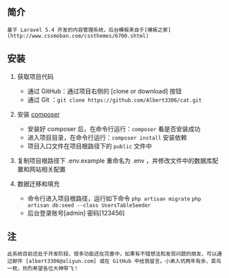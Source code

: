 ## 简介

    基于 Laravel 5.4 开发的内容管理系统，后台模板来自于[模板之家](http://www.cssmoban.com/cssthemes/6700.shtml)

## 安装

1. 获取项目代码
    * 通过 GitHub：通过项目右侧的 [clone or download] 按钮 
    * 通过 Git   ：`git clone https://github.com/Albert3306/cat.git`

2. 安装 [composer](https://getcomposer.org/download/)
    * 安装好 composer 后，在命令行运行：`composer` 看是否安装成功
    * 进入项目目录，在命令行运行：`composer install` 安装依赖
    * 项目入口文件在项目根路径下的 `public` 文件中

3. 复制项目根路径下 .env.example 重命名为 .env ，并修改文件中的数据库配置和网站相关配置

4. 数据迁移和填充
    * 命令行进入项目根路径，运行如下命令
        `php artisan migrate`
        `php artisan db:seed --class UsersTableSeeder`
    * 后台登录账号[admin] 密码[123456]

## 注
    此系统目前还处于开发阶段，很多功能还在完善中，如果有不错想法和发现问题的朋友，可以通过邮件 [albert3306@aliyun.com] 或在 GitHub 中给我留言。小弟入坑两年有余，菜鸟一枚，热烈希望各位大神带飞！
